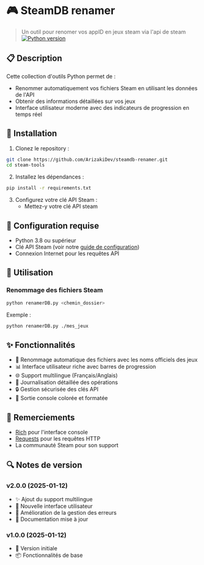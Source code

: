 # 🎮 SteamDB renamer

> Un outil pour renomer vos appID en jeux steam via l'api de steam
[![Python version](https://img.shields.io/badge/python-3.8%2B-blue)](https://www.python.org/downloads/)

## 📋 Description

Cette collection d'outils Python permet de :
- Renommer automatiquement vos fichiers Steam en utilisant les données de l'API
- Obtenir des informations détaillées sur vos jeux
- Interface utilisateur moderne avec des indicateurs de progression en temps réel

## 🚀 Installation

1. Clonez le repository :
```bash
git clone https://github.com/ArizakiDev/steamdb-renamer.git
cd steam-tools
```

2. Installez les dépendances :
```bash
pip install -r requirements.txt
```

3. Configurez votre clé API Steam :
   - Mettez-y votre clé API steam

## 🔧 Configuration requise

- Python 3.8 ou supérieur
- Clé API Steam (voir notre [guide de configuration](readme.html))
- Connexion Internet pour les requêtes API

## 📖 Utilisation

### Renommage des fichiers Steam

```bash
python renamerDB.py <chemin_dossier>
```

Exemple :
```bash
python renamerDB.py ./mes_jeux
```
## ✨ Fonctionnalités

- 🔄 Renommage automatique des fichiers avec les noms officiels des jeux
- 📊 Interface utilisateur riche avec barres de progression
- 🌐 Support multilingue (Français/Anglais)
- 📝 Journalisation détaillée des opérations
- 🔒 Gestion sécurisée des clés API
- 🎨 Sortie console colorée et formatée

## 🙏 Remerciements

- [Rich](https://github.com/Textualize/rich) pour l'interface console
- [Requests](https://github.com/psf/requests) pour les requêtes HTTP
- La communauté Steam pour son support

## 🔍 Notes de version

### v2.0.0 (2025-01-12)
- ✨ Ajout du support multilingue
- 🎨 Nouvelle interface utilisateur
- 🔧 Amélioration de la gestion des erreurs
- 📝 Documentation mise à jour

### v1.0.0 (2025-01-12)
- 🚀 Version initiale
- 📦 Fonctionnalités de base
